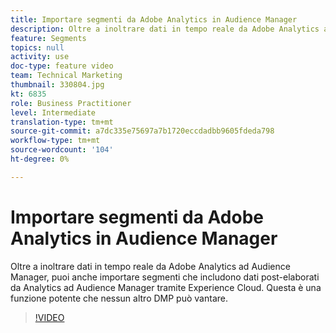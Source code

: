 ```yaml
---
title: Importare segmenti da Adobe Analytics in Audience Manager
description: Oltre a inoltrare dati in tempo reale da Adobe Analytics ad Audience Manager, puoi anche importare segmenti che includono dati post-elaborati da Analytics ad Audience Manager tramite Experience Cloud. Questa è una funzione potente che nessun altro DMP può vantare.
feature: Segments
topics: null
activity: use
doc-type: feature video
team: Technical Marketing
thumbnail: 330804.jpg
kt: 6835
role: Business Practitioner
level: Intermediate
translation-type: tm+mt
source-git-commit: a7dc335e75697a7b1720eccdadbb9605fdeda798
workflow-type: tm+mt
source-wordcount: '104'
ht-degree: 0%

---
```



# Importare segmenti da Adobe Analytics in Audience Manager

Oltre a inoltrare dati in tempo reale da Adobe Analytics ad Audience Manager, puoi anche importare segmenti che includono dati post-elaborati da Analytics ad Audience Manager tramite Experience Cloud. Questa è una funzione potente che nessun altro DMP può vantare.

>[!VIDEO](https://video.tv.adobe.com/v/330804/?quality=12&learn=on)
